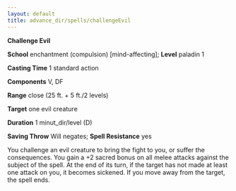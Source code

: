 ```yaml
---
layout: default
title: advance_dir/spells/challengeEvil
---
```

 **Challenge Evil**

**School** enchantment (compulsion) [mind-affecting]; **Level** paladin 1

**Casting Time** 1 standard action

**Components** V, DF

**Range** close (25 ft. + 5 ft./2 levels)

**Target** one evil creature

**Duration** 1 minut_dir/level (D)

**Saving Throw** Will negates; **Spell Resistance** yes

You challenge an evil creature to bring the fight to you, or suffer the consequences. You gain a +2 sacred bonus on all melee attacks against the subject of the spell. At the end of its turn, if the target has not made at least one attack on you, it becomes sickened. If you move away from the target, the spell ends.

